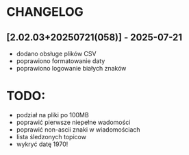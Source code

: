 # CHANGELOG
## [2.02.03+20250721(058)] - 2025-07-21
* dodano obsługe plików CSV
* poprawiono formatowanie daty
* poprawiono logowanie białych znaków

# TODO:
* podział na pliki po 100MB
* poprawić pierwsze niepełne wadomości
* poprawić non-ascii znaki w wiadomościach
* lista śledzonych topicow
* wykryć datę 1970!